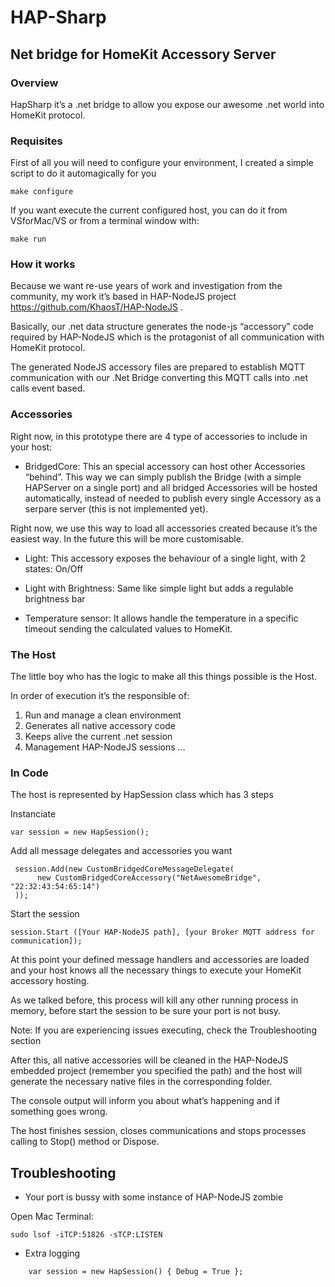 # HAP-Sharp
## Net bridge for HomeKit Accessory Server  

### Overview

 HapSharp it’s a .net bridge to allow you expose our awesome .net world into HomeKit protocol.

### Requisites

First of all you will need to configure your environment, I created a simple script to do it automagically for you

    make configure

If you want execute the current configured host, you can do it from VSforMac/VS or from a terminal window with:

    make run

### How it works

Because we want re-use years of work and investigation from the community, my work it’s based in HAP-NodeJS project https://github.com/KhaosT/HAP-NodeJS .

Basically, our .net data structure generates the node-js “accessory” code required by HAP-NodeJS which is the protagonist of all communication with HomeKit protocol.

The generated NodeJS accessory files are prepared to establish MQTT communication with our .Net Bridge converting this MQTT calls into .net calls event based.

### Accessories

Right now, in this prototype there are 4 type of accessories to include in your host:

* BridgedCore: This an special accessory can host other Accessories “behind”. This way we can simply publish the Bridge (with a simple HAPServer on a single port) and all bridged Accessories will be hosted automatically, instead of needed to publish every single Accessory as a serpare server (this is not implemented yet).


Right now, we use this way to load all accessories created because it’s the easiest way. In the future this will be more customisable.

* Light: This accessory exposes the behaviour of a single light, with 2 states: On/Off

* Light with Brightness: Same like simple light but adds a regulable brightness bar

* Temperature sensor: It allows handle the temperature in a specific timeout sending the calculated values to HomeKit.


### The Host

The little boy who has the logic to make all this things possible is the Host. 

In order of execution it’s the responsible of:

1. Run and manage a clean environment
2. Generates all native accessory code
3. Keeps alive the current .net session
4. Management HAP-NodeJS sessions …  

### In Code

The host is represented by HapSession class which has 3 steps

Instanciate

```
var session = new HapSession();
```

Add all message delegates and accessories you want

```
 session.Add(new CustomBridgedCoreMessageDelegate(
      new CustomBridgedCoreAccessory("NetAwesomeBridge", "22:32:43:54:65:14")
 ));
```

Start the session

```
session.Start ([Your HAP-NodeJS path], [your Broker MQTT address for communication]);
```

At this point your defined message handlers and accessories are loaded and your host knows all the necessary things to execute your HomeKit accessory hosting. 

As we talked before, this process will kill any other running process in memory, before start the session to be sure your port is not busy. 

Note: If you are experiencing issues executing, check the Troubleshooting section

After this, all native accessories will be cleaned in the HAP-NodeJS embedded project (remember you specified the path) and the host will generate the necessary native files in the corresponding folder.

The console output will inform you about what’s happening and if something goes wrong.

The host finishes session, closes communications and stops processes calling to Stop() method or Dispose.


## Troubleshooting

* Your port is bussy with some instance of HAP-NodeJS zombie

Open Mac Terminal:

```
sudo lsof -iTCP:51826 -sTCP:LISTEN
```

* Extra logging

```
    var session = new HapSession() { Debug = True };
```
